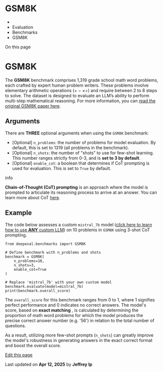 # GSM8K

  * [](/)
  * Evaluation
  * Benchmarks
  * GSM8K

On this page

# GSM8K

The **GSM8K** benchmark comprises 1,319 grade school math word problems, each crafted by expert human problem writers. These problems involve elementary arithmetic operations (+ − ×÷) and require between 2 to 8 steps to solve. The dataset is designed to evaluate an LLM’s ability to perform multi-step mathematical reasoning. For more information, you can [read the original GSM8K paper here](https://arxiv.org/abs/2110.14168).

## Arguments​

There are **THREE** optional arguments when using the `GSM8K` benchmark:

  * [Optional] `n_problems`: the number of problems for model evaluation. By default, this is set to 1319 (all problems in the benchmark).
  * [Optional] `n_shots`: the number of "shots" to use for few-shot learning. This number ranges strictly from 0-3, and is **set to 3 by default**.
  * [Optional] `enable_cot`: a boolean that determines if CoT prompting is used for evaluation. This is set to `True` by default.

info

**Chain-of-Thought (CoT) prompting** is an approach where the model is prompted to articulate its reasoning process to arrive at an answer. You can learn more about CoT [here](https://arxiv.org/abs/2201.11903).

## Example​

The code below assesses a custom `mistral_7b` model ([click here to learn how to use **ANY** custom LLM](/docs/benchmarks-introduction#benchmarking-your-llm)) on 10 problems in `GSM8K` using 3-shot CoT prompting.
    
    
    from deepeval.benchmarks import GSM8K  
      
    # Define benchmark with n_problems and shots  
    benchmark = GSM8K(  
        n_problems=10,  
        n_shots=3,  
        enable_cot=True  
    )  
      
    # Replace 'mistral_7b' with your own custom model  
    benchmark.evaluate(model=mistral_7b)  
    print(benchmark.overall_score)  
    

The `overall_score` for this benchmark ranges from 0 to 1, where 1 signifies perfect performance and 0 indicates no correct answers. The model's score, based on **exact matching** , is calculated by determining the proportion of math word problems for which the model produces the precise correct answer number (e.g. '56') in relation to the total number of questions.

As a result, utilizing more few-shot prompts (`n_shots`) can greatly improve the model's robustness in generating answers in the exact correct format and boost the overall score.

[Edit this page](https://github.com/confident-ai/deepeval/edit/main/docs/docs/benchmarks-gsm8k.mdx)

Last updated on **Apr 12, 2025** by **Jeffrey Ip**
